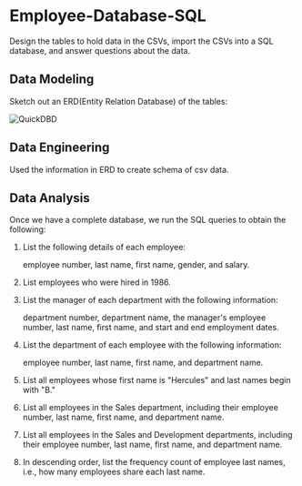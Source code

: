 # Employee-Database-SQL
Design the tables to hold data in the CSVs, import the CSVs into a SQL database, and answer questions about the data.

## Data Modeling
Sketch out an ERD(Entity Relation Database) of the tables:

![QuickDBD](https://user-images.githubusercontent.com/70447525/117232043-6ac43f80-adee-11eb-94c4-dcff6c01a3e0.png)

## Data Engineering
Used the information in ERD to create schema of csv data.

## Data Analysis
Once we have a complete database, we run the SQL queries to obtain the following:

1. List the following details of each employee: 

    employee number, last name, first name, gender, and salary.

2. List employees who were hired in 1986.

3. List the manager of each department with the following information: 

    department number, department name, the manager's employee number, last name, first name, and start and end employment dates.

4. List the department of each employee with the following information: 

    employee number, last name, first name, and department name.

5. List all employees whose first name is "Hercules" and last names begin with "B."

6. List all employees in the Sales department, including their employee number, last name, first name, and department name.

7. List all employees in the Sales and Development departments, including their employee number, last name, first name, and department name.

8. In descending order, list the frequency count of employee last names, i.e., how many employees share each last name.
